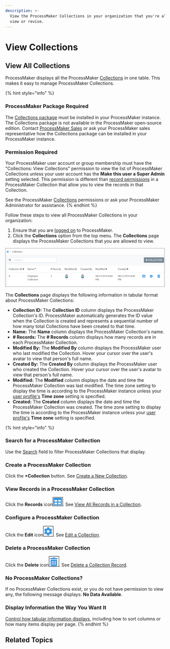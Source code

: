 ```yaml
---
description: >-
  View the ProcessMaker Collections in your organization that you're allowed to
  view or revise.
---
```


# View Collections

## View All Collections

ProcessMaker displays all the ProcessMaker [Collections](../what-is-a-collection.md) in one table. This makes it easy to manage ProcessMaker Collections.

{% hint style="info" %}
### ProcessMaker Package Required

The [Collections package](../../package-development-distribution/package-a-connector/collections.md) must be installed in your ProcessMaker instance. The Collections package is not available in the ProcessMaker open-source edition. Contact [ProcessMaker Sales](mailto:sales@processmaker.com) or ask your ProcessMaker sales representative how the Collections package can be installed in your ProcessMaker instance.

### Permission Required

Your ProcessMaker user account or group membership must have the "Collections: View Collections" permission to view the list of ProcessMaker Collections unless your user account has the **Make this user a Super Admin** setting selected. This permission is different than [record permissions](configure-a-collection.md#configure-record-level-permissions-for-users) in a ProcessMaker Collection that allow you to view the records in that Collection.

See the ProcessMaker [Collections](../../processmaker-administration/permission-descriptions-for-users-and-groups.md#collections) permissions or ask your ProcessMaker Administrator for assistance.
{% endhint %}

Follow these steps to view all ProcessMaker Collections in your organization:

1. Ensure that you are [logged on](../../using-processmaker/log-in.md#log-in) to ProcessMaker.
2. Click the **Collections** option from the top menu. The **Collections** page displays the ProcessMaker Collections that you are allowed to view.

![&quot;Collections&quot; page displays all ProcessMaker Collections in your organization](../../.gitbook/assets/collections-page.png)

The **Collections** page displays the following information in tabular format about ProcessMaker Collections:

* **Collection ID:** The **Collection ID** column displays the ProcessMaker Collection's ID. ProcessMaker automatically generates the ID value when the Collection is created and represents a sequential number of how many total Collections have been created to that time.
* **Name:** The **Name** column displays the ProcessMaker Collection's name.
* **\# Records:** The **\# Records** column displays how many records are in each ProcessMaker Collection.
* **Modified By:** The **Modified By** column displays the ProcessMaker user who last modified the Collection. Hover your cursor over the user's avatar to view that person's full name.
* **Created By:** The **Created By** column displays the ProcessMaker user who created the Collection. Hover your cursor over the user's avatar to view that person's full name.
* **Modified:** The **Modified** column displays the date and time the ProcessMaker Collection was last modified. The time zone setting to display the time is according to the ProcessMaker instance unless your [user profile's](../../using-processmaker/profile-settings.md#change-your-profile-settings) **Time zone** setting is specified.
* **Created:** The **Created** column displays the date and time the ProcessMaker Collection was created. The time zone setting to display the time is according to the ProcessMaker instance unless your [user profile's](../../using-processmaker/profile-settings.md#change-your-profile-settings) **Time zone** setting is specified.

{% hint style="info" %}
### Search for a ProcessMaker Collection

Use the [Search](search-for-a-collection.md) field to filter ProcessMaker Collections that display.

### Create a ProcessMaker Collection

Click the **+Collection** button. See [Create a New Collection](create-a-new-collection.md).

### View Records in a ProcessMaker Collection

Click the **Records** icon![](../../.gitbook/assets/records-icon-collections-package.png). See [View All Records in a Collection](../manage-records-in-a-collection/view-all-records-in-a-collection.md#view-all-records-in-a-collection).

### Configure a ProcessMaker Collection

Click the **Edit** icon![](../../.gitbook/assets/configure-process-icon-processes-page-processes.png). See [Edit a Collection](../edit-a-collection.md).

### Delete a ProcessMaker Collection

Click the **Delete** icon![](../../.gitbook/assets/trash-icon-process-modeler-processes.png). See [Delete a Collection Record](../manage-records-in-a-collection/delete-a-collection-record.md#delete-a-processmaker-collection-record).

### No ProcessMaker Collections?

If no ProcessMaker Collections exist, or you do not have permission to view any, the following message displays: **No Data Available**.

### Display Information the Way You Want It

[Control how tabular information displays](../../using-processmaker/control-how-requests-display-in-a-tab.md), including how to sort columns or how many items display per page.
{% endhint %}

## Related Topics



